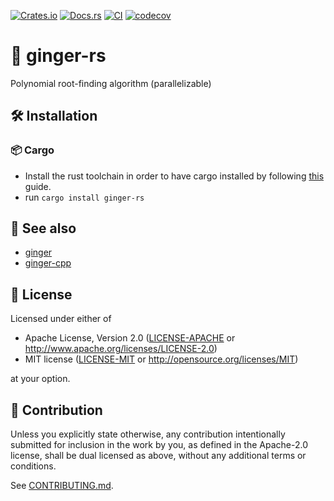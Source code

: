 [![Crates.io](https://img.shields.io/crates/v/ginger-rs.svg)](https://crates.io/crates/ginger-rs)
[![Docs.rs](https://docs.rs/ginger-rs/badge.svg)](https://docs.rs/ginger-rs)
[![CI](https://github.com/luk036/ginger-rs/workflows/CI/badge.svg)](https://github.com/luk036/ginger-rs/actions)
[![codecov](https://codecov.io/gh/luk036/ginger-rs/graph/badge.svg?token=1qz6WD6Rs5)](https://codecov.io/gh/luk036/ginger-rs)

# 🫚 ginger-rs

Polynomial root-finding algorithm (parallelizable)

## 🛠️ Installation

### 📦 Cargo

- Install the rust toolchain in order to have cargo installed by following
  [this](https://www.rust-lang.org/tools/install) guide.
- run `cargo install ginger-rs`

## 👀 See also

- [ginger](https://luk036.github.io/ginger)
- [ginger-cpp](https://luk036.github.io/ginger-cpp)

## 📜 License

Licensed under either of

- Apache License, Version 2.0
  ([LICENSE-APACHE](LICENSE-APACHE) or http://www.apache.org/licenses/LICENSE-2.0)
- MIT license
  ([LICENSE-MIT](LICENSE-MIT) or http://opensource.org/licenses/MIT)

at your option.

## 🤝 Contribution

Unless you explicitly state otherwise, any contribution intentionally submitted
for inclusion in the work by you, as defined in the Apache-2.0 license, shall be
dual licensed as above, without any additional terms or conditions.

See [CONTRIBUTING.md](CONTRIBUTING.md).
